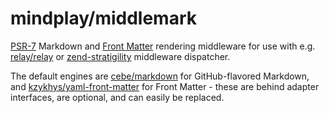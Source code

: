 # mindplay/middlemark

[PSR-7](http://www.php-fig.org/psr/psr-7/) Markdown and [Front Matter](http://jekyllrb.com/docs/frontmatter/)
rendering middleware for use with e.g. [relay/relay](https://github.com/relayphp/Relay.Relay) or
[zend-stratigility](https://github.com/zendframework/zend-stratigility) middleware dispatcher.

The default engines are [cebe/markdown](https://packagist.org/packages/cebe/markdown) for GitHub-flavored
Markdown, and [kzykhys/yaml-front-matter](https://packagist.org/packages/kzykhys/yaml-front-matter) for
Front Matter - these are behind adapter interfaces, are optional, and can easily be replaced.
